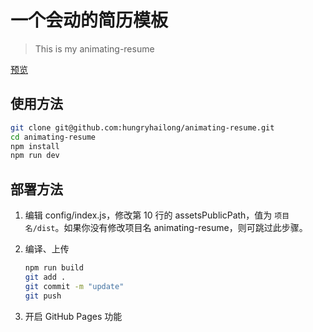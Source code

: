 # 一个会动的简历模板

> This is my animating-resume

[预览](https://hungryhailong.github.io/animating-resume/dist/)

## 使用方法

``` bash
git clone git@github.com:hungryhailong/animating-resume.git
cd animating-resume
npm install
npm run dev
```

## 部署方法


1. 编辑 config/index.js，修改第 10 行的 assetsPublicPath，值为 `项目名/dist`。如果你没有修改项目名 animating-resume，则可跳过此步骤。

2. 编译、上传
    ``` bash
    npm run build
    git add .
    git commit -m "update"
    git push
    ```

3. 开启 GitHub Pages 功能

